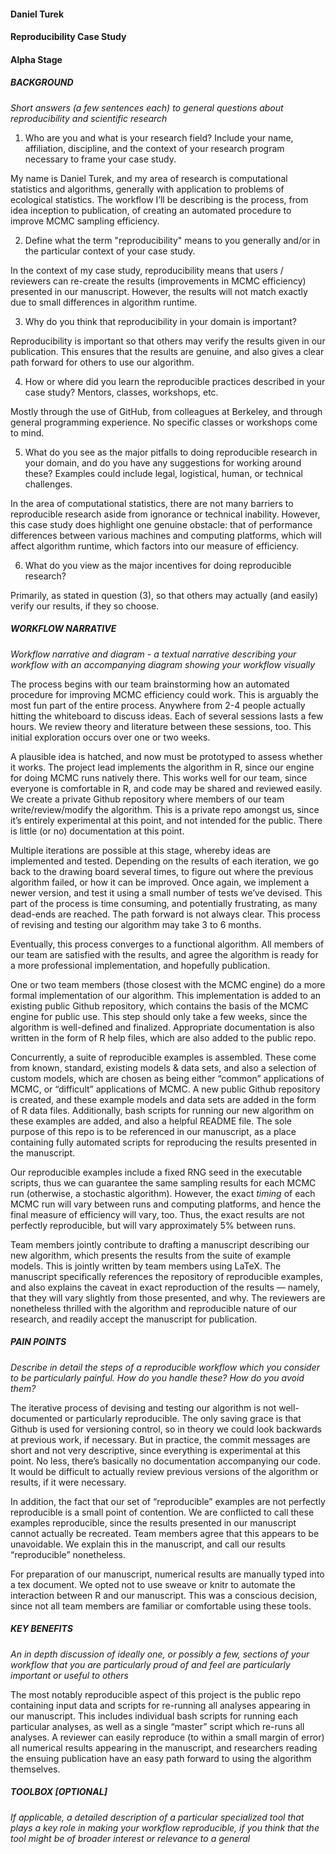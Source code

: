 #### Daniel Turek
#### Reproducibility Case Study
#### Alpha Stage

##### BACKGROUND
*Short answers (a few sentences each) to general questions about reproducibility and scientific research*

1) Who are you and what is your research field? Include your name, affiliation, discipline, and the context of your research program necessary to frame your case study.  

My name is Daniel Turek, and my area of research is computational statistics and algorithms, generally with application to problems of ecological statistics.  The workflow I’ll be describing is the process, from idea inception to publication, of creating an automated procedure to improve MCMC sampling efficiency.

2) Define what the term "reproducibility" means to you generally and/or in the particular context of your case study.

In the context of my case study, reproducibility means that users / reviewers can re-create the results (improvements in MCMC efficiency) presented in our manuscript.  However, the results will not match exactly due to small differences in algorithm runtime.

3) Why do you think that reproducibility in your domain is important?

Reproducibility is important so that others may verify the results given in our publication.  This ensures that the results are genuine, and also gives a clear path forward for others to use our algorithm.

4) How or where did you learn the reproducible practices described in your case study? Mentors, classes, workshops, etc.

Mostly through the use of GitHub, from colleagues at Berkeley, and through general programming experience.  No specific classes or workshops come to mind.

5) What do you see as the major pitfalls to doing reproducible research in your domain, and do you have any suggestions for working around these? Examples could include legal, logistical, human, or technical challenges.

In the area of computational statistics, there are not many barriers to reproducible research aside from ignorance or technical inability.  However, this case study does highlight one genuine obstacle: that of performance differences between various machines and computing platforms, which will affect algorithm runtime, which factors into our measure of efficiency.

6) What do you view as the major incentives for doing reproducible research?

Primarily, as stated in question (3), so that others may actually (and easily) verify our results, if they so choose.

##### WORKFLOW NARRATIVE
*Workflow narrative and diagram - a textual narrative describing your workflow with an accompanying diagram showing your workflow visually*  

The process begins with our team brainstorming how an automated procedure for improving MCMC efficiency could work.  This is arguably the most fun part of the entire process.  Anywhere from 2-4 people actually hitting the whiteboard to discuss ideas.  Each of several sessions lasts a few hours.  We review theory and literature between these sessions, too.  This initial exploration occurs over one or two weeks.

A plausible idea is hatched, and now must be prototyped to assess whether it works.  The project lead implements the algorithm in R, since our engine for doing MCMC runs natively there.  This works well for our team, since everyone is comfortable in R, and code may be shared and reviewed easily.  We create a private Github repository where members of our team write/review/modify the algorithm.  This is a private repo amongst us, since it’s entirely experimental at this point, and not intended for the public.  There is little (or no) documentation at this point.

Multiple iterations are possible at this stage, whereby ideas are implemented and tested.  Depending on the results of each iteration, we go back to the drawing board several times, to figure out where the previous algorithm failed, or how it can be improved.  Once again, we implement a newer version, and test it using a small number of tests we’ve devised.  This part of the process is time consuming, and potentially frustrating, as many dead-ends are reached.  The path forward is not always clear.  This process of revising and testing our algorithm may take 3 to 6 months.

Eventually, this process converges to a functional algorithm.  All members of our team are satisfied with the results, and agree the algorithm is ready for a more professional implementation, and hopefully publication.

One or two team members (those closest with the MCMC engine) do a more formal implementation of our algorithm.  This implementation is added to an existing public Github repository, which contains the basis of the MCMC engine for public use.  This step should only take a few weeks, since the algorithm is well-defined and finalized.  Appropriate documentation is also written in the form of R help files, which are also added to the public repo.

Concurrently, a suite of reproducible examples is assembled.  These come from known, standard, existing models & data sets, and also a selection of custom models, which are chosen as being either “common” applications of MCMC, or “difficult” applications of MCMC.  A new public Github repository is created, and these example models and data sets are added in the form of R data files.  Additionally, bash scripts for running our new algorithm on these examples are added, and also a helpful README file.  The sole purpose of this repo is to be referenced in our manuscript, as a place containing fully automated scripts for reproducing the results presented in the manuscript.

Our reproducible examples include a fixed RNG seed in the executable scripts, thus we can guarantee the same sampling results for each MCMC run (otherwise, a stochastic algorithm).  However, the exact *timing* of each MCMC run will vary between runs and computing platforms, and hence the final measure of efficiency will vary, too.  Thus, the exact results are not perfectly reproducible, but will vary approximately 5% between runs.

Team members jointly contribute to drafting a manuscript describing our new algorithm, which presents the results from the suite of example models.  This is jointly written by team members using LaTeX.  The manuscript specifically references the repository of reproducible examples, and also explains the caveat in exact reproduction of the results — namely, that they will vary slightly from those presented, and why.  The reviewers are nonetheless thrilled with the algorithm and reproducible nature of our research, and readily accept the manuscript for publication.

##### PAIN POINTS
*Describe in detail the steps of a reproducible workflow which you consider to be particularly painful. How do you handle these? How do you avoid them?*

The iterative process of devising and testing our algorithm is not well-documented or particularly reproducible.  The only saving grace is that Github is used for versioning control, so in theory we could look backwards at previous work, if necessary.  But in practice, the commit messages are short and not very descriptive, since everything is experimental at this point.  No less, there’s basically no documentation accompanying our code.  It would be difficult to actually review previous versions of the algorithm or results, if it were necessary.

In addition, the fact that our set of “reproducible” examples are not perfectly reproducible is a small point of contention.  We are conflicted to call these examples reproducible, since the results presented in our manuscript cannot actually be recreated.  Team members agree that this appears to be unavoidable.  We explain this in the manuscript, and call our results “reproducible” nonetheless.

For preparation of our manuscript, numerical results are manually typed into a tex document.  We opted not to use sweave or knitr to automate the interaction between R and our manuscript.  This was a conscious decision, since not all team members are familiar or comfortable using these tools.

##### KEY BENEFITS
*An in depth discussion of ideally one, or possibly a few, sections of your workflow that you are particularly proud of and feel are particularly important or useful to others*

The most notably reproducible aspect of this project is the public repo containing input data and scripts for re-running all analyses appearing in our manuscript.  This includes individual bash scripts for running each particular analyses, as well as a single “master” script which re-runs all analyses.  A reviewer can easily reproduce (to within a small margin of error) all numerical results appearing in the manuscript, and researchers reading the ensuing publication have an easy path forward to using the algorithm themselves.

##### TOOLBOX [OPTIONAL]
*If applicable, a detailed description of a particular specialized tool that plays a key role in making your workflow reproducible, if you think that the tool might be of broader interest or relevance to a general*
